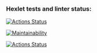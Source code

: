 ### Hexlet tests and linter status:
[![Actions Status](https://github.com/drylb/frontend-project-lvl1/workflows/hexlet-check/badge.svg)](https://github.com/drylb/frontend-project-lvl1/actions)

[![Maintainability](https://api.codeclimate.com/v1/badges/a99a88d28ad37a79dbf6/maintainability)](https://codeclimate.com/github/codeclimate/codeclimate/maintainability)

[![Actions Status](https://github.com/drylb/frontend-project-lvl1/workflows/.github/workflows/node.js.yml/badge.svg)](https://github.com/drylb/frontend-project-lvl1/actions)